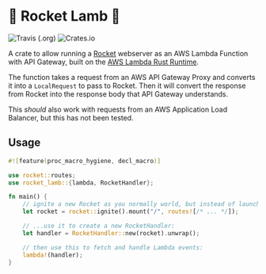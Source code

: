 # 🚀 Rocket Lamb 🐑

![Travis (.org)](https://img.shields.io/travis/GREsau/rocket-lamb?logo=travis) ![Crates.io](https://img.shields.io/crates/v/rocket_lamb)

A crate to allow running a [Rocket](https://rocket.rs/) webserver as an AWS Lambda Function with API Gateway, built on the [AWS Lambda Rust Runtime](https://github.com/awslabs/aws-lambda-rust-runtime).

The function takes a request from an AWS API Gateway Proxy and converts it into a `LocalRequest` to pass to Rocket. Then it will convert the response from Rocket into the response body that API Gateway understands.

This *should* also work with requests from an AWS Application Load Balancer, but this has not been tested.

## Usage

```rust
#![feature(proc_macro_hygiene, decl_macro)]

use rocket::routes;
use rocket_lamb::{lambda, RocketHandler};

fn main() {
    // ignite a new Rocket as you normally world, but instead of launching it...
    let rocket = rocket::ignite().mount("/", routes![/* ... */]);

    // ...use it to create a new RocketHandler:
    let handler = RocketHandler::new(rocket).unwrap();

    // then use this to fetch and handle Lambda events:
    lambda!(handler);
}
```
